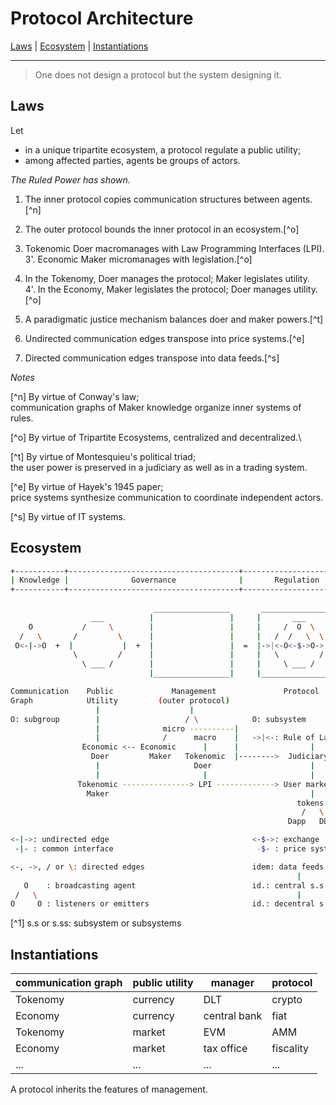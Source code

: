 # Protocol Architecture

[Laws](./design.md#laws) |
[Ecosystem](./design.md#ecosystem) |
[Instantiations](./design.md#instantiations)

---

> One does not design a protocol but the system designing it.

## Laws

Let
- in a unique tripartite ecosystem, a protocol regulate a public utility;
- among affected parties, agents be groups of actors.

*The Ruled Power has shown.*

1. The inner protocol copies communication structures between agents.[^n]

2. The outer protocol bounds the inner protocol in an ecosystem.[^o]

3. Tokenomic Doer macromanages with Law Programming Interfaces (LPI).\
3'. Economic Maker micromanages with legislation.[^o]

4. In the Tokenomy, Doer manages the protocol; Maker legislates utility.\
4'. In the Economy, Maker legislates the protocol; Doer manages utility.[^o]

5. A paradigmatic justice mechanism balances doer and maker powers.[^t]

6. Undirected communication edges transpose into price systems.[^e]

7. Directed communication edges transpose into data feeds.[^s]

*Notes*

[^n] By virtue of Conway's law;\
communication graphs of Maker knowledge organize inner systems of rules.

[^o] By virtue of Tripartite Ecosystems, centralized and decentralized.\

[^t] By virtue of Montesquieu's political triad;\
the user power is preserved in a judiciary as well as in a trading system.

[^e] By virtue of Hayek's 1945 paper;\
price systems synthesize communication to coordinate independent actors.

[^s] By virtue of IT systems.

## Ecosystem

```bash
+-----------+--------------------------------------+----------------------+
| Knowledge |              Governance              |       Regulation     |
+-----------+--------------------------------------+----------------------+
                     
                                _________________       _________________
                  ___          |                 |     |       ___       |
    O           /     \        |                 |     |     /  O  \     |
  /   \       /         \      |                 |     |   /  /   \  \   |
 O<-|->O  +  |           |  +  |                 |  =  |->|<-O<-$->O->|<-|
              \         /      |                 |     |   \         /   |
                \ ___ /        |                 |     |     \ ___ /     |
                               |_________________|     |_________________|

Communication    Public             Management               Protocol
Graph            Utility         (outer protocol)
                   |                    |              
O: subgroup        |                   / \            O: subsystem
                   |              micro ----------|  
                   |              /      macro    |   ->|<-: Rule of Law
                Economic <-- Economic      |      |                |
                  Doer         Maker   Tokenomic  |-------->  Judiciary   
                   |                     Doer                      |
                   |                       |                       |
               Tokenomic ---------------> LPI -------------> User markets
                 Maker                                             |
                                                                tokens
                                                                 /   \
                                                              Dapp   DLT

<-|->: undirected edge                                <-$->: exchange
 -|- : common interface                                -$- : price system

<-, ->, / or \: directed edges                        idem: data feeds
                                                                |
   O    : broadcasting agent                          id.: central s.s  
 /   \                                                          |    
O     O : listeners or emitters                       id.: decentral s.ss
```
[^1] s.s or s.ss: subsystem or subsystems

## Instantiations

| communication graph | public utility | manager | protocol |
|---------------------|----------------|---------|----------|
| Tokenomy | currency | DLT | crypto |
| Economy | currency | central bank | fiat |
| Tokenomy | market | EVM | AMM |
| Economy | market | tax office | fiscality |
| ... | ... | ... | ... |

A protocol inherits the features of management.

